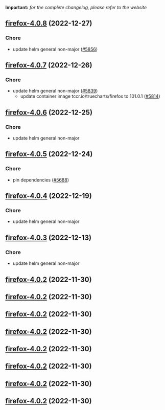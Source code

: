 **Important:**
*for the complete changelog, please refer to the website*




## [firefox-4.0.8](https://github.com/truecharts/charts/compare/firefox-desktop-g3-2.0.9...firefox-4.0.8) (2022-12-27)

### Chore

- update helm general non-major ([#5856](https://github.com/truecharts/charts/issues/5856))
  
  


## [firefox-4.0.7](https://github.com/truecharts/charts/compare/firefox-syncserver-12.0.13...firefox-4.0.7) (2022-12-26)

### Chore

- update helm general non-major ([#5839](https://github.com/truecharts/charts/issues/5839))
  - update container image tccr.io/truecharts/firefox to 101.0.1 ([#5814](https://github.com/truecharts/charts/issues/5814))
  
  


## [firefox-4.0.6](https://github.com/truecharts/charts/compare/firefox-desktop-g3-2.0.7...firefox-4.0.6) (2022-12-25)

### Chore

- update helm general non-major
  
  


## [firefox-4.0.5](https://github.com/truecharts/charts/compare/firefox-desktop-g3-2.0.6...firefox-4.0.5) (2022-12-24)

### Chore

- pin dependencies ([#5688](https://github.com/truecharts/charts/issues/5688))
  
  


## [firefox-4.0.4](https://github.com/truecharts/charts/compare/firefox-syncserver-12.0.11...firefox-4.0.4) (2022-12-19)

### Chore

- update helm general non-major
  
  


## [firefox-4.0.3](https://github.com/truecharts/charts/compare/firefox-syncserver-12.0.9...firefox-4.0.3) (2022-12-13)

### Chore

- update helm general non-major
  
  


## [firefox-4.0.2](https://github.com/truecharts/charts/compare/firefox-syncserver-12.0.6...firefox-4.0.2) (2022-11-30)




## [firefox-4.0.2](https://github.com/truecharts/charts/compare/firefox-syncserver-12.0.6...firefox-4.0.2) (2022-11-30)




## [firefox-4.0.2](https://github.com/truecharts/charts/compare/firefox-syncserver-12.0.6...firefox-4.0.2) (2022-11-30)




## [firefox-4.0.2](https://github.com/truecharts/charts/compare/firefox-syncserver-12.0.6...firefox-4.0.2) (2022-11-30)




## [firefox-4.0.2](https://github.com/truecharts/charts/compare/firefox-syncserver-12.0.6...firefox-4.0.2) (2022-11-30)




## [firefox-4.0.2](https://github.com/truecharts/charts/compare/firefox-syncserver-12.0.6...firefox-4.0.2) (2022-11-30)




## [firefox-4.0.2](https://github.com/truecharts/charts/compare/firefox-syncserver-12.0.6...firefox-4.0.2) (2022-11-30)




## [firefox-4.0.2](https://github.com/truecharts/charts/compare/firefox-syncserver-12.0.6...firefox-4.0.2) (2022-11-30)


